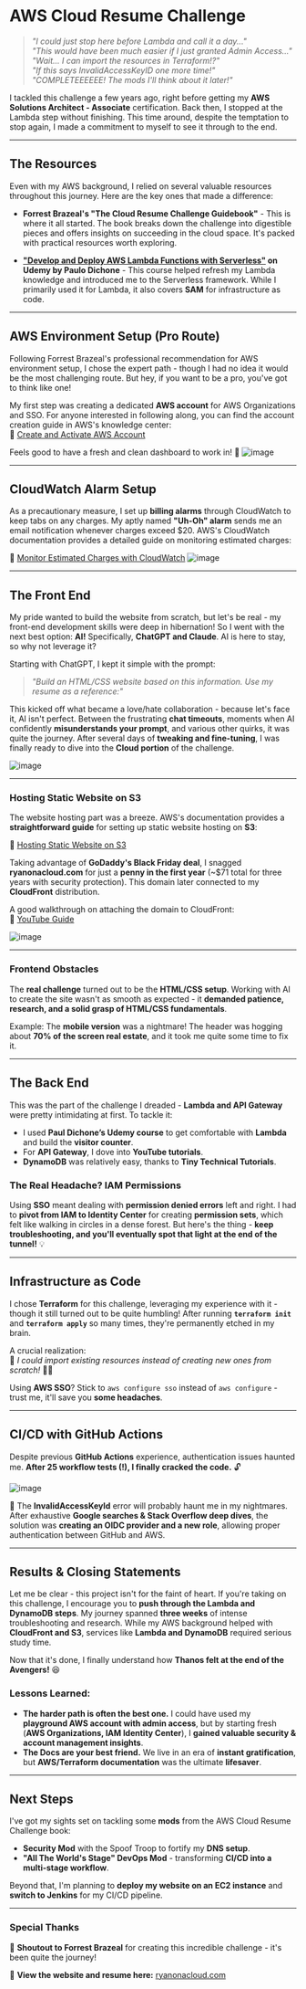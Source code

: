 # AWS Cloud Resume Challenge

> *"I could just stop here before Lambda and call it a day..."*  
> *"This would have been much easier if I just granted Admin Access..."*  
> *"Wait... I can import the resources in Terraform!?"*  
> *"If this says InvalidAccessKeyID one more time!"*  
> *"COMPLETEEEEEE! The mods I'll think about it later!"*

I tackled this challenge a few years ago, right before getting my **AWS Solutions Architect - Associate** certification. Back then, I stopped at the Lambda step without finishing. This time around, despite the temptation to stop again, I made a commitment to myself to see it through to the end.

---

## The Resources

Even with my AWS background, I relied on several valuable resources throughout this journey. Here are the key ones that made a difference:

- **Forrest Brazeal's "The Cloud Resume Challenge Guidebook"** - This is where it all started. The book breaks down the challenge into digestible pieces and offers insights on succeeding in the cloud space. It's packed with practical resources worth exploring.

- **["Develop and Deploy AWS Lambda Functions with Serverless"](https://www.udemy.com) on Udemy by Paulo Dichone** - This course helped refresh my Lambda knowledge and introduced me to the Serverless framework. While I primarily used it for Lambda, it also covers **SAM** for infrastructure as code.

---

## AWS Environment Setup (Pro Route)

Following Forrest Brazeal's professional recommendation for AWS environment setup, I chose the expert path - though I had no idea it would be the most challenging route. But hey, if you want to be a pro, you've got to think like one!

My first step was creating a dedicated **AWS account** for AWS Organizations and SSO. For anyone interested in following along, you can find the account creation guide in AWS's knowledge center:  
🔗 [Create and Activate AWS Account](https://repost.aws/knowledge-center/create-and-activate-aws-account)  

Feels good to have a fresh and clean dashboard to work in! 🤘
![image](https://github.com/user-attachments/assets/091868ce-2689-4dff-bca8-06755d20bf6f)


---

## CloudWatch Alarm Setup

As a precautionary measure, I set up **billing alarms** through CloudWatch to keep tabs on any charges. My aptly named **"Uh-Oh" alarm** sends me an email notification whenever charges exceed $20. AWS's CloudWatch documentation provides a detailed guide on monitoring estimated charges:  

🔗 [Monitor Estimated Charges with CloudWatch](https://docs.aws.amazon.com/AmazonCloudWatch/latest/monitoring/monitor_estimated_charges_with_cloudwatch.html)
![image](https://github.com/user-attachments/assets/99df8ca5-11d6-423b-8f5d-5383c7d5b178)


---

## The Front End

My pride wanted to build the website from scratch, but let's be real - my front-end development skills were deep in hibernation! So I went with the next best option: **AI!** Specifically, **ChatGPT and Claude**. AI is here to stay, so why not leverage it?

Starting with ChatGPT, I kept it simple with the prompt:  

> *"Build an HTML/CSS website based on this information. Use my resume as a reference:"*

This kicked off what became a love/hate collaboration - because let's face it, AI isn't perfect. Between the frustrating **chat timeouts**, moments when AI confidently **misunderstands your prompt**, and various other quirks, it was quite the journey. After several days of **tweaking and fine-tuning**, I was finally ready to dive into the **Cloud portion** of the challenge.

![image](https://github.com/user-attachments/assets/0304bf6f-a0c2-4fb5-b77d-780e7afba968)


---

### Hosting Static Website on S3

The website hosting part was a breeze. AWS's documentation provides a **straightforward guide** for setting up static website hosting on **S3**:  

🔗 [Hosting Static Website on S3](https://docs.aws.amazon.com/AmazonS3/latest/userguide/HostingWebsiteOnS3Setup.html)

Taking advantage of **GoDaddy's Black Friday deal**, I snagged **ryanonacloud.com** for just a **penny in the first year** (~$71 total for three years with security protection). This domain later connected to my **CloudFront** distribution.  

A good walkthrough on attaching the domain to CloudFront:  
🔗 [YouTube Guide](https://www.youtube.com/watch?v=99H96S-Neq0)

![image](https://github.com/user-attachments/assets/6d823728-bd11-4762-8a11-5701d2385f22)


---

### Frontend Obstacles

The **real challenge** turned out to be the **HTML/CSS setup**. Working with AI to create the site wasn't as smooth as expected - it **demanded patience, research, and a solid grasp of HTML/CSS fundamentals**.

Example: The **mobile version** was a nightmare! The header was hogging about **70% of the screen real estate**, and it took me quite some time to fix it.

---

## The Back End

This was the part of the challenge I dreaded - **Lambda and API Gateway** were pretty intimidating at first. To tackle it:

- I used **Paul Dichone’s Udemy course** to get comfortable with **Lambda** and build the **visitor counter**.
- For **API Gateway**, I dove into **YouTube tutorials**.
- **DynamoDB** was relatively easy, thanks to **Tiny Technical Tutorials**.

### The Real Headache? IAM Permissions

Using **SSO** meant dealing with **permission denied errors** left and right. I had to **pivot from IAM to Identity Center** for creating **permission sets**, which felt like walking in circles in a dense forest. But here's the thing - **keep troubleshooting, and you'll eventually spot that light at the end of the tunnel!** 💡

---

## Infrastructure as Code

I chose **Terraform** for this challenge, leveraging my experience with it - though it still turned out to be quite humbling! After running **`terraform init`** and **`terraform apply`** so many times, they're permanently etched in my brain.  

A crucial realization:  
🚀 *I could import existing resources instead of creating new ones from scratch!* 🤦🏾  

Using **AWS SSO**? Stick to `aws configure sso` instead of `aws configure` - trust me, it'll save you **some headaches**.

---

## CI/CD with GitHub Actions

Despite previous **GitHub Actions** experience, authentication issues haunted me. **After 25 workflow tests (!), I finally cracked the code.** 🔓  

![image](https://github.com/user-attachments/assets/1abc58dc-5d52-42da-9288-65eceb773c13)


🚨 The **InvalidAccessKeyId** error will probably haunt me in my nightmares.  
After exhaustive **Google searches & Stack Overflow deep dives**, the solution was **creating an OIDC provider and a new role**, allowing proper authentication between GitHub and AWS.

---

## Results & Closing Statements  

Let me be clear - this project isn't for the faint of heart. If you're taking on this challenge, I encourage you to **push through the Lambda and DynamoDB steps**. My journey spanned **three weeks** of intense troubleshooting and research. While my AWS background helped with **CloudFront and S3**, services like **Lambda and DynamoDB** required serious study time.  

Now that it's done, I finally understand how **Thanos felt at the end of the Avengers!** 😆

### Lessons Learned:

- **The harder path is often the best one.** I could have used my **playground AWS account with admin access**, but by starting fresh (**AWS Organizations, IAM Identity Center**), I **gained valuable security & account management insights**.
- **The Docs are your best friend.** We live in an era of **instant gratification**, but **AWS/Terraform documentation** was the ultimate **lifesaver**.

---

## Next Steps

I've got my sights set on tackling some **mods** from the AWS Cloud Resume Challenge book:

- **Security Mod** with the Spoof Troop to fortify my **DNS setup**.
- **"All The World's Stage" DevOps Mod** - transforming **CI/CD into a multi-stage workflow**.

Beyond that, I'm planning to **deploy my website on an EC2 instance** and **switch to Jenkins** for my CI/CD pipeline.

---

### Special Thanks  
🙏 **Shoutout to Forrest Brazeal** for creating this incredible challenge - it's been quite the journey!  

🔗 **View the website and resume here:** [ryanonacloud.com](https://ryanonacloud.com)
